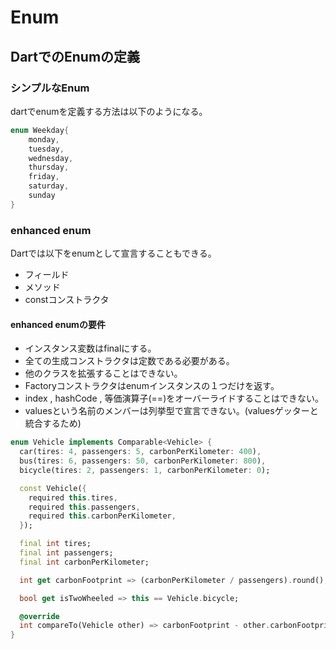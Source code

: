 # Enum

## DartでのEnumの定義

### シンプルなEnum

dartでenumを定義する方法は以下のようになる。

```dart
enum Weekday{
    monday,
    tuesday,
    wednesday,
    thursday,
    friday,
    saturday,
    sunday
}
```

### enhanced enum

Dartでは以下をenumとして宣言することもできる。

- フィールド
- メソッド
- constコンストラクタ

#### enhanced enumの要件

- インスタンス変数はfinalにする。
- 全ての生成コンストラクタは定数である必要がある。
- 他のクラスを拡張することはできない。
- Factoryコンストラクタはenumインスタンスの１つだけを返す。
- index , hashCode , 等価演算子(==)をオーバーライドすることはできない。
- valuesという名前のメンバーは列挙型で宣言できない。(valuesゲッターと統合するため)

```dart
enum Vehicle implements Comparable<Vehicle> {
  car(tires: 4, passengers: 5, carbonPerKilometer: 400),
  bus(tires: 6, passengers: 50, carbonPerKilometer: 800),
  bicycle(tires: 2, passengers: 1, carbonPerKilometer: 0);

  const Vehicle({
    required this.tires,
    required this.passengers,
    required this.carbonPerKilometer,
  });

  final int tires;
  final int passengers;
  final int carbonPerKilometer;

  int get carbonFootprint => (carbonPerKilometer / passengers).round();

  bool get isTwoWheeled => this == Vehicle.bicycle;

  @override
  int compareTo(Vehicle other) => carbonFootprint - other.carbonFootprint;
}
```